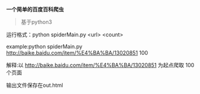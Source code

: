 **一个简单的百度百科爬虫**
>基于python3


运行格式：python spiderMain.py <url\> <count\>

example:python spiderMain.py http://baike.baidu.com/item/%E4%BA%BA/13020851 100 

解释:以 http://baike.baidu.com/item/%E4%BA%BA/13020851 为起点爬取 100 个页面

输出文件保存在out.html

